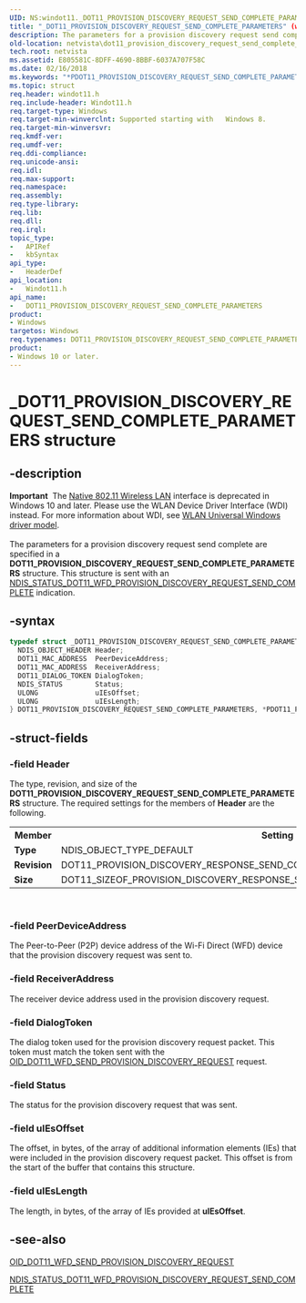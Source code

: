```yaml
---
UID: NS:windot11._DOT11_PROVISION_DISCOVERY_REQUEST_SEND_COMPLETE_PARAMETERS
title: "_DOT11_PROVISION_DISCOVERY_REQUEST_SEND_COMPLETE_PARAMETERS" (windot11.h)
description: The parameters for a provision discovery request send complete are specified in a DOT11_PROVISION_DISCOVERY_REQUEST_SEND_COMPLETE_PARAMETERS structure.
old-location: netvista\dot11_provision_discovery_request_send_complete_parameters.htm
tech.root: netvista
ms.assetid: E805581C-8DFF-4690-8BBF-6037A707F58C
ms.date: 02/16/2018
ms.keywords: "*PDOT11_PROVISION_DISCOVERY_REQUEST_SEND_COMPLETE_PARAMETERS, DOT11_PROVISION_DISCOVERY_REQUEST_SEND_COMPLETE_PARAMETERS, DOT11_PROVISION_DISCOVERY_REQUEST_SEND_COMPLETE_PARAMETERS structure [Network Drivers Starting with Windows Vista], PDOT11_PROVISION_DISCOVERY_REQUEST_SEND_COMPLETE_PARAMETERS, PDOT11_PROVISION_DISCOVERY_REQUEST_SEND_COMPLETE_PARAMETERS structure pointer [Network Drivers Starting with Windows Vista], _DOT11_PROVISION_DISCOVERY_REQUEST_SEND_COMPLETE_PARAMETERS, netvista.dot11_provision_discovery_request_send_complete_parameters, windot11/DOT11_PROVISION_DISCOVERY_REQUEST_SEND_COMPLETE_PARAMETERS, windot11/PDOT11_PROVISION_DISCOVERY_REQUEST_SEND_COMPLETE_PARAMETERS"
ms.topic: struct
req.header: windot11.h
req.include-header: Windot11.h
req.target-type: Windows
req.target-min-winverclnt: Supported starting with   Windows 8.
req.target-min-winversvr:
req.kmdf-ver:
req.umdf-ver:
req.ddi-compliance:
req.unicode-ansi:
req.idl:
req.max-support:
req.namespace:
req.assembly:
req.type-library:
req.lib:
req.dll:
req.irql:
topic_type:
-	APIRef
-	kbSyntax
api_type:
-	HeaderDef
api_location:
-	Windot11.h
api_name:
-	DOT11_PROVISION_DISCOVERY_REQUEST_SEND_COMPLETE_PARAMETERS
product:
- Windows
targetos: Windows
req.typenames: DOT11_PROVISION_DISCOVERY_REQUEST_SEND_COMPLETE_PARAMETERS, *PDOT11_PROVISION_DISCOVERY_REQUEST_SEND_COMPLETE_PARAMETERS
product:
- Windows 10 or later.
---
```


# _DOT11_PROVISION_DISCOVERY_REQUEST_SEND_COMPLETE_PARAMETERS structure


## -description


<div class="alert"><b>Important</b>  The <a href="https://msdn.microsoft.com/library/windows/hardware/ff560689">Native 802.11 Wireless LAN</a> interface is deprecated in Windows 10 and later. Please use the WLAN Device Driver Interface (WDI) instead. For more information about WDI, see <a href="https://msdn.microsoft.com/6EF92E34-7BC9-465E-B05D-2BCB29165A18">WLAN Universal Windows driver model</a>.</div><div> </div>The parameters for a provision discovery request send complete are specified in a <b>DOT11_PROVISION_DISCOVERY_REQUEST_SEND_COMPLETE_PARAMETERS</b> structure. This structure is sent with an <a href="https://msdn.microsoft.com/library/windows/hardware/hh439783">NDIS_STATUS_DOT11_WFD_PROVISION_DISCOVERY_REQUEST_SEND_COMPLETE</a> indication.


## -syntax


```cpp
typedef struct _DOT11_PROVISION_DISCOVERY_REQUEST_SEND_COMPLETE_PARAMETERS {
  NDIS_OBJECT_HEADER Header;
  DOT11_MAC_ADDRESS  PeerDeviceAddress;
  DOT11_MAC_ADDRESS  ReceiverAddress;
  DOT11_DIALOG_TOKEN DialogToken;
  NDIS_STATUS        Status;
  ULONG              uIEsOffset;
  ULONG              uIEsLength;
} DOT11_PROVISION_DISCOVERY_REQUEST_SEND_COMPLETE_PARAMETERS, *PDOT11_PROVISION_DISCOVERY_REQUEST_SEND_COMPLETE_PARAMETERS;
```


## -struct-fields




### -field Header

The type, revision, and size of the <b>DOT11_PROVISION_DISCOVERY_REQUEST_SEND_COMPLETE_PARAMETERS</b> structure. The required settings for the members of <b>Header</b> are the following.

<table>
<tr>
<th>Member</th>
<th>Setting</th>
</tr>
<tr>
<td><b>Type</b></td>
<td>NDIS_OBJECT_TYPE_DEFAULT</td>
</tr>
<tr>
<td><b>Revision</b></td>
<td>DOT11_PROVISION_DISCOVERY_RESPONSE_SEND_COMPLETE_PARAMETERS_REVISION_1</td>
</tr>
<tr>
<td><b>Size</b></td>
<td>DOT11_SIZEOF_PROVISION_DISCOVERY_RESPONSE_SEND_COMPLETE_PARAMETERS_REVISION_1</td>
</tr>
</table>
 


### -field PeerDeviceAddress

The Peer-to-Peer (P2P) device address of the Wi-Fi Direct (WFD) device that the provision discovery request was sent to.


### -field ReceiverAddress

The receiver device address used in the provision discovery request.


### -field DialogToken

The dialog token used for the provision discovery request packet. This token must match the token sent with the <a href="https://msdn.microsoft.com/69490609-60CB-426F-8ED7-F8B35CDFCE2A">OID_DOT11_WFD_SEND_PROVISION_DISCOVERY_REQUEST</a> request.


### -field Status

The status for the provision discovery request that was sent.


### -field uIEsOffset

The offset, in bytes,  of the array of additional information elements (IEs) that were included in the provision discovery request packet. This offset is from the start of the buffer that contains this structure.


### -field uIEsLength

The length, in bytes, of the array of IEs provided at <b>uIEsOffset</b>.


## -see-also

<a href="https://msdn.microsoft.com/69490609-60CB-426F-8ED7-F8B35CDFCE2A">OID_DOT11_WFD_SEND_PROVISION_DISCOVERY_REQUEST</a>



<a href="https://msdn.microsoft.com/library/windows/hardware/hh439783">NDIS_STATUS_DOT11_WFD_PROVISION_DISCOVERY_REQUEST_SEND_COMPLETE</a>



 

 


